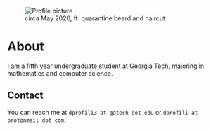 <figure class="image">
  <img id="logo" src="./assets/profile_sq.png" alt="Profile picture">
  <figcaption>circa May 2020, ft. quarantine beard and haircut</figcaption>
</figure>

# About

I am a fifth year undergraduate student at Georgia Tech, majoring in
mathematics and computer science.

## Contact

You can reach me at `dprofili3 at gatech dot edu` or `dprofili at
protonmail dot com`.

